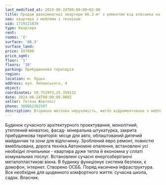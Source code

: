 ```yaml
---
last_modified_at: 2024-06-24T00:00:00+02:00
title: Продаж двокімнатної квартири 66.3 м² з ремонтом від власника на Липинського
seo: квартира з меблями і технікою
uid: 1719221839
type: Квартира
rent:
rooms: '2'
surface: '66.3'
surface_land:
price: $97000
price_sqmt:
floor: '1'
floors: '10'
parking: Прибудинкова територія
region:
location: м. Луцьк
address: вул. Липинського, 4
object:
coordinates: 50.751973,25.358132
date: 2024-06-24T00:00:00.000Z
seller: Тетяна Жовтоніг
phone: 380662362587
description: Вторинна житлова нерухомість, житло відремонтоване з меблями і технікою, придатне і готове для проживання
---
```


Будинок сучасного архітектурного проектування, монолітний, утеплений мінватою, фасад- мінеральна штукатурка, закрита прибудинкова територія: місце для авто, облаштований дитячий майданчик та зони для відпочинку. Зроблений евро ремонт, повністю вмебльована, дорога техніка.Автономне опалення, встановлені усі необхідні лічильники - квартира дуже тепла й економна у сплаті комунальних послуг. Встановлені сучасні енергозберігаючі металопластикові вікна. В будинку функціонує система безпеки, є домофон, інтернет. Створено ОСББ. Поряд насичена інфраструктура. Все необхідне для щоденного комфортного життя: сучасна школа, садок. Власник.
